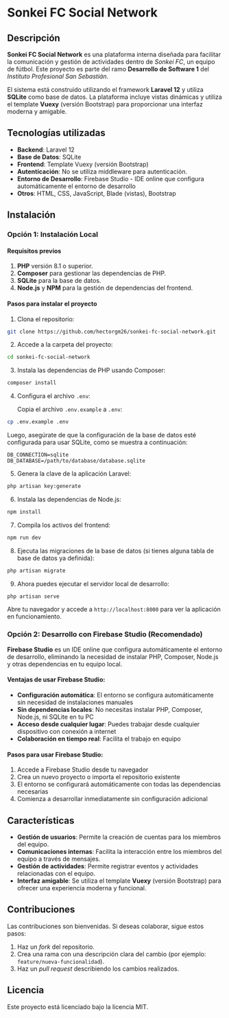 # Sonkei FC Social Network

## Descripción

**Sonkei FC Social Network** es una plataforma interna diseñada para facilitar la comunicación y gestión de actividades dentro de *Sonkei FC*, un equipo de fútbol. Este proyecto es parte del ramo **Desarrollo de Software 1** del *Instituto Profesional San Sebastián*.

El sistema está construido utilizando el framework **Laravel 12** y utiliza **SQLite** como base de datos. La plataforma incluye vistas dinámicas y utiliza el template **Vuexy** (versión Bootstrap) para proporcionar una interfaz moderna y amigable.

## Tecnologías utilizadas

* **Backend**: Laravel 12
* **Base de Datos**: SQLite
* **Frontend**: Template Vuexy (versión Bootstrap)
* **Autenticación**: No se utiliza middleware para autenticación.
* **Entorno de Desarrollo**: Firebase Studio - IDE online que configura automáticamente el entorno de desarrollo
* **Otros**: HTML, CSS, JavaScript, Blade (vistas), Bootstrap

## Instalación

### Opción 1: Instalación Local

#### Requisitos previos

1. **PHP** versión 8.1 o superior.
2. **Composer** para gestionar las dependencias de PHP.
3. **SQLite** para la base de datos.
4. **Node.js** y **NPM** para la gestión de dependencias del frontend.

#### Pasos para instalar el proyecto

1. Clona el repositorio:

```bash
git clone https://github.com/hectorgm26/sonkei-fc-social-network.git
```

2. Accede a la carpeta del proyecto:

```bash
cd sonkei-fc-social-network
```

3. Instala las dependencias de PHP usando Composer:

```bash
composer install
```

4. Configura el archivo `.env`:
   
   Copia el archivo `.env.example` a `.env`:

```bash
cp .env.example .env
```

   Luego, asegúrate de que la configuración de la base de datos esté configurada para usar SQLite, como se muestra a continuación:

```env
DB_CONNECTION=sqlite
DB_DATABASE=/path/to/database/database.sqlite
```

5. Genera la clave de la aplicación Laravel:

```bash
php artisan key:generate
```

6. Instala las dependencias de Node.js:

```bash
npm install
```

7. Compila los activos del frontend:

```bash
npm run dev
```

8. Ejecuta las migraciones de la base de datos (si tienes alguna tabla de base de datos ya definida):

```bash
php artisan migrate
```

9. Ahora puedes ejecutar el servidor local de desarrollo:

```bash
php artisan serve
```

Abre tu navegador y accede a `http://localhost:8000` para ver la aplicación en funcionamiento.

### Opción 2: Desarrollo con Firebase Studio (Recomendado)

**Firebase Studio** es un IDE online que configura automáticamente el entorno de desarrollo, eliminando la necesidad de instalar PHP, Composer, Node.js y otras dependencias en tu equipo local.

#### Ventajas de usar Firebase Studio:

* **Configuración automática**: El entorno se configura automáticamente sin necesidad de instalaciones manuales
* **Sin dependencias locales**: No necesitas instalar PHP, Composer, Node.js, ni SQLite en tu PC
* **Acceso desde cualquier lugar**: Puedes trabajar desde cualquier dispositivo con conexión a internet
* **Colaboración en tiempo real**: Facilita el trabajo en equipo

#### Pasos para usar Firebase Studio:

1. Accede a Firebase Studio desde tu navegador
2. Crea un nuevo proyecto o importa el repositorio existente
3. El entorno se configurará automáticamente con todas las dependencias necesarias
4. Comienza a desarrollar inmediatamente sin configuración adicional

## Características

* **Gestión de usuarios**: Permite la creación de cuentas para los miembros del equipo.
* **Comunicaciones internas**: Facilita la interacción entre los miembros del equipo a través de mensajes.
* **Gestión de actividades**: Permite registrar eventos y actividades relacionadas con el equipo.
* **Interfaz amigable**: Se utiliza el template **Vuexy** (versión Bootstrap) para ofrecer una experiencia moderna y funcional.

## Contribuciones

Las contribuciones son bienvenidas. Si deseas colaborar, sigue estos pasos:

1. Haz un *fork* del repositorio.
2. Crea una rama con una descripción clara del cambio (por ejemplo: `feature/nueva-funcionalidad`).
3. Haz un *pull request* describiendo los cambios realizados.

## Licencia

Este proyecto está licenciado bajo la licencia MIT.
